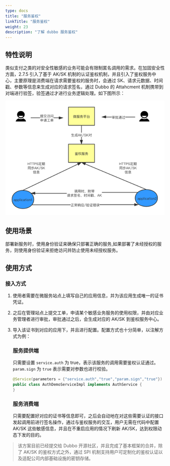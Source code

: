 ```yaml
---
type: docs
title: "服务鉴权"
linkTitle: "服务鉴权"
weight: 23
description: "了解 dubbo 服务鉴权"
---
```


## 特性说明

类似支付之类的对安全性敏感的业务可能会有限制匿名调用的需求。在加固安全性方面，2.7.5 引入了基于 AK/SK 机制的认证鉴权机制，并且引入了鉴权服务中心，主要原理是消费端在请求需要鉴权的服务时，会通过 SK、请求元数据、时间戳、参数等信息来生成对应的请求签名，通过 Dubbo 的 Attahcment 机制携带到对端进行验签，验签通过才进行业务逻辑处理。如下图所示：

![](/imgs/docsv2.7/user/examples/auth/auth.png)


## 使用场景
部署新服务时，使用身份验证来确保只部署正确的服务,如果部署了未经授权的服务，则使用身份验证来拒绝访问并防止使用未经授权服务。

## 使用方式

### 接入方式

1. 使用者需要在微服务站点上填写自己的应用信息，并为该应用生成唯一的证书凭证。

2. 之后在管理站点上提交工单，申请某个敏感业务服务的使用权限，并由对应业务管理者进行审批，审批通过之后，会生成对应的 AK/SK 到鉴权服务中心。

3. 导入该证书到对应的应用下，并且进行配置。配置方式也十分简单，以注解方式为例：

   ### 服务提供端
   只需要设置 `service.auth` 为 true，表示该服务的调用需要鉴权认证通过。`param.sign` 为 `true` 表示需要对参数也进行校验。

   ```java
   @Service(parameters = {"service.auth","true","param.sign","true"})
   public class AuthDemoServiceImpl implements AuthService {
   }

   ```

   ### 服务消费端
   只需要配置好对应的证书等信息即可，之后会自动地在对这些需要认证的接口发起调用前进行签名操作，通过与鉴权服务的交互，用户无需在代码中配置 AK/SK 这些敏感信息，并且在不重启应用的情况下刷新 AK/SK，达到权限动态下发的目的。

> 该方案目前已经提交给 Dubbo 开源社区，并且完成了基本框架的合并，除了 AK/SK 的鉴权方式之外，通过 SPI 机制支持用户可定制化的鉴权认证以及适配公司内部基础设施的密钥存储。
